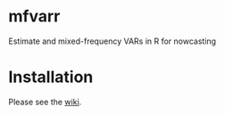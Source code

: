# mfvarr
Estimate and mixed-frequency VARs in R for nowcasting

# Installation
Please see the [wiki](../../wiki).